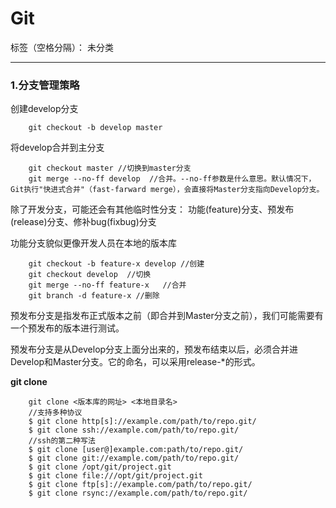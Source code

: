 ﻿# Git

标签（空格分隔）： 未分类

---

### 1.分支管理策略
创建develop分支
```shell
    git checkout -b develop master
```
将develop合并到主分支
```shell
    git checkout master //切换到master分支
    git merge --no-ff develop  //合并。--no-ff参数是什么意思。默认情况下，Git执行"快进式合并"（fast-farward merge），会直接将Master分支指向Develop分支。
```
除了开发分支，可能还会有其他临时性分支： 功能(feature)分支、预发布(release)分支、修补bug(fixbug)分支

功能分支貌似更像开发人员在本地的版本库
```shell
    git checkout -b feature-x develop //创建
    git checkout develop  //切换
    git merge --no-ff feature-x   //合并
    git branch -d feature-x //删除
```
 
 预发布分支是指发布正式版本之前（即合并到Master分支之前），我们可能需要有一个预发布的版本进行测试。


预发布分支是从Develop分支上面分出来的，预发布结束以后，必须合并进Develop和Master分支。它的命名，可以采用release-*的形式。


**git clone**
```
    git clone <版本库的网址> <本地目录名>
    //支持多种协议
    $ git clone http[s]://example.com/path/to/repo.git/
    $ git clone ssh://example.com/path/to/repo.git/  
    //ssh的第二种写法
    $ git clone [user@]example.com:path/to/repo.git/
    $ git clone git://example.com/path/to/repo.git/
    $ git clone /opt/git/project.git 
    $ git clone file:///opt/git/project.git
    $ git clone ftp[s]://example.com/path/to/repo.git/
    $ git clone rsync://example.com/path/to/repo.git/
```
